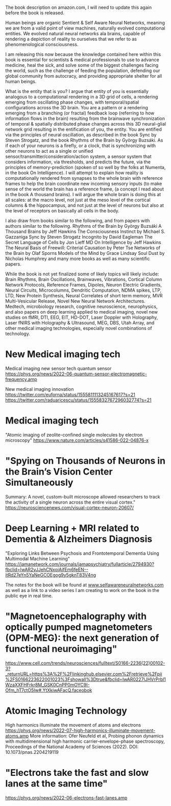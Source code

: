 The book description on amazon.com, I will need to update this again before the book is released.

Human beings are organic Sentient & Self Aware Neural Networks, meaning we are from a valid point of view machines, naturally evolved computational entities. We evolved natural neural networks ala brains, capable of rendering a depiction of reality to ourselves that we refer to as phenomenological consciousness.

I am releasing this now because the knowledge contained here within this book is essential for scientists & medical professionals to use to advance medicine, heal the sick, and solve some of the biggest challenges facing the world, such as the challenge of feeding the population, defending our global community from autocracy, and providing appropriate shelter for all human beings.

What is the entity that is you? I argue that entity of you is essentially analogous to a computational rendering in a 3D grid of cells, a rendering emerging from oscillating phase changes, with temporal/spatial configurations across the 3D brain. You are a pattern or a rendering emerging from a branching (or fractal) feedback loop (referring to how information flows in the brain) resulting from the brainwave synchronization of temporal & spatially distributed phase changes across this 3D neural-glial network grid resulting in the entification of you, the entity. You are entified via the principles of neural oscillation, as described in the book Sync by Steven Strogatz, and the book Rhythms of the Brain by György Buzsáki. As if each of your neurons is a firefly, or a clock, that is synchronizing with other neurons to act as a single or unified sensor/transmitter/consideration/action system, a sensor system that considers information, via thresholds, and predicts the future, via the principles of memory-prediction (spoken of so well by the folks at Numenta, in the book On Intelligence). I will attempt to explain how reality is computationally rendered from synapses to the whole brain with reference frames to help the brain coordinate new incoming sensory inputs (to make sense of the world the brain has a reference frame, (a concept I read about in the book A thousand brains). I will argue the whole brain is doing this at all scales: at the macro level, not just at the meso level of the cortical columns & the hippocampus, and not just at the level of neurons but also at the level of receptors on basically all cells in the body.

I also draw from books similar to the following, and from papers with authors similar to the following.
Rhythms of the Brain by György Buzsáki
A Thousand Brains by Jeff Hawkins
The Consciousness Instinct by Michael S. Gazzaniga
Sync by Steven Strogatz
Incognito by David Eagleman
The Secret Language of Cells by Jon Lieff MD
On Intelligence by Jeff Hawkins
The Neural Basis of Freewill: Criterial Causation by Peter Tse
Networks of the Brain by Olaf Sporns
Models of the Mind by Grace Lindsay
Soul Dust by Nicholas Humphrey
and many more books as well as many scientific papers.

While the book is not yet finalized some of likely topics will likely include:
Brain Rhythms, Brain Oscillations, Brainwaves, Vibrations, Cortical Column Network Protocols, Reference Frames, Dipoles, Neuron Electric Gradients, Neural Circuits, Microcolumns, Dendritic Computation, NDMA spikes, LTP, LTD, New Protein Synthesis, Neural Correlates of short term memory, MVR Multi-Vesicular Release, Novel New Neural Network Architectures.
Medtech, microbiology research, cognitive neuroscience, neurophysics, and also papers on deep learning applied to medical imaging, novel new studies on fMRI, DTI, EEG, EIT, HD-DOT, Laser Doppler with Holography, Laser fNIRS with Holography & Ultrasound, MEG, DBS, Utah Array, and other medical imaging technologies, especially novel combinations of technology.

# New Medical imaging tech

Medical imaging new sensor tech quantum sensor
https://phys.org/news/2022-06-quantum-sensor-electromagnetic-frequency.amp

New medical imaging innovation
https://twitter.com/euforna/status/1555811113245167617?s=21
https://twitter.com/raduaricescu/status/1555832767296032774?s=21

# Medical imaging tech
"Atomic imaging of zeolite-confined single molecules by electron microscopy"
https://www.nature.com/articles/s41586-022-04876-x

# "Spying on Thousands of Neurons in the Brain’s Vision Center Simultaneously
Summary: A novel, custom-built microscope allowed researchers to track the activity of a single neuron across the entire visual cortex."
https://neurosciencenews.com/visual-cortex-neuron-20607/

# Deep Learning + MRI related to Dementia & Alzheimers Diagnosis
"Exploring Links Between Psychosis and Frontotemporal Dementia Using Multimodal Machine Learning"
https://jamanetwork.com/journals/jamapsychiatry/fullarticle/2794930?fbclid=IwAR2yJJehCNxojAifEm6feEN--itRd27eYn5YaNeGCOEgog9y5gknT83V4ng

The notes for the book will be found at www.selfawareneuralnetworks.com as well as a link to a video series I am creating to work on the book in the public eye in real time.

# "Magnetoencephalography with optically pumped magnetometers (OPM-MEG): the next generation of functional neuroimaging"
https://www.cell.com/trends/neurosciences/fulltext/S0166-2236(22)00102-3?_returnURL=https%3A%2F%2Flinkinghub.elsevier.com%2Fretrieve%2Fpii%2FS0166223622001023%3Fshowall%3Dtrue&fbclid=IwAR0227lJHVrPrbl1WzaXXFHFrkr8M_GSK0CnPP0mOYC9I-Ofm_hT7ctO5Iw#.YtXkiwAFacQ.faceobok

# Atomic Imaging Technology
High harmonics illuminate the movement of atoms and electrons
https://phys.org/news/2022-07-high-harmonics-illuminate-movement-atoms.amp
More information: Ofer Neufeld et al, Probing phonon dynamics with multidimensional high harmonic carrier-envelope-phase spectroscopy, Proceedings of the National Academy of Sciences (2022). DOI: 10.1073/pnas.2204219119

# "Electrons take the fast and slow lanes at the same time"
https://phys.org/news/2022-06-electrons-fast-lanes.amp